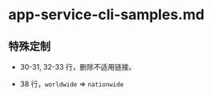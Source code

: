 # app-service-cli-samples.md

## 特殊定制

* 30-31, 32-33 行，删除不适用链接。

* 38 行，`worldwide` => `nationwide`